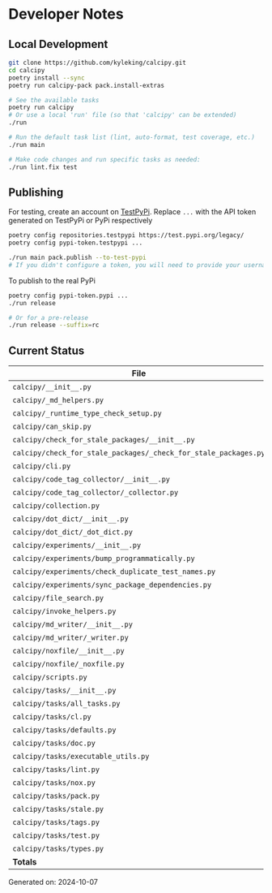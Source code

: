# Developer Notes

## Local Development

```sh
git clone https://github.com/kyleking/calcipy.git
cd calcipy
poetry install --sync
poetry run calcipy-pack pack.install-extras

# See the available tasks
poetry run calcipy
# Or use a local 'run' file (so that 'calcipy' can be extended)
./run

# Run the default task list (lint, auto-format, test coverage, etc.)
./run main

# Make code changes and run specific tasks as needed:
./run lint.fix test
```

## Publishing

For testing, create an account on [TestPyPi](https://test.pypi.org/legacy/). Replace `...` with the API token generated on TestPyPi or PyPi respectively

```sh
poetry config repositories.testpypi https://test.pypi.org/legacy/
poetry config pypi-token.testpypi ...

./run main pack.publish --to-test-pypi
# If you didn't configure a token, you will need to provide your username and password to publish
```

To publish to the real PyPi

```sh
poetry config pypi-token.pypi ...
./run release

# Or for a pre-release
./run release --suffix=rc
```

## Current Status

<!-- {cts} COVERAGE -->
| File                                                            | Statements | Missing | Excluded | Coverage |
|-----------------------------------------------------------------|------------|---------|----------|----------|
| `calcipy/__init__.py`                                           | 4          | 0       | 0        | 100.0%   |
| `calcipy/_md_helpers.py`                                        | 9          | 0       | 0        | 100.0%   |
| `calcipy/_runtime_type_check_setup.py`                          | 13         | 0       | 33       | 100.0%   |
| `calcipy/can_skip.py`                                           | 14         | 1       | 0        | 88.9%    |
| `calcipy/check_for_stale_packages/__init__.py`                  | 5          | 2       | 0        | 60.0%    |
| `calcipy/check_for_stale_packages/_check_for_stale_packages.py` | 126        | 13      | 3        | 86.7%    |
| `calcipy/cli.py`                                                | 34         | 1       | 86       | 92.9%    |
| `calcipy/code_tag_collector/__init__.py`                        | 5          | 2       | 0        | 60.0%    |
| `calcipy/code_tag_collector/_collector.py`                      | 129        | 2       | 0        | 96.6%    |
| `calcipy/collection.py`                                         | 33         | 0       | 52       | 97.5%    |
| `calcipy/dot_dict/__init__.py`                                  | 5          | 2       | 0        | 60.0%    |
| `calcipy/dot_dict/_dot_dict.py`                                 | 6          | 0       | 0        | 100.0%   |
| `calcipy/experiments/__init__.py`                               | 0          | 0       | 0        | 100.0%   |
| `calcipy/experiments/bump_programmatically.py`                  | 22         | 22      | 0        | 0.0%     |
| `calcipy/experiments/check_duplicate_test_names.py`             | 33         | 0       | 2        | 98.2%    |
| `calcipy/experiments/sync_package_dependencies.py`              | 47         | 47      | 0        | 0.0%     |
| `calcipy/file_search.py`                                        | 32         | 0       | 2        | 100.0%   |
| `calcipy/invoke_helpers.py`                                     | 27         | 4       | 0        | 83.8%    |
| `calcipy/md_writer/__init__.py`                                 | 5          | 2       | 0        | 60.0%    |
| `calcipy/md_writer/_writer.py`                                  | 91         | 6       | 0        | 89.6%    |
| `calcipy/noxfile/__init__.py`                                   | 5          | 2       | 0        | 60.0%    |
| `calcipy/noxfile/_noxfile.py`                                   | 39         | 2       | 51       | 91.5%    |
| `calcipy/scripts.py`                                            | 5          | 0       | 37       | 100.0%   |
| `calcipy/tasks/__init__.py`                                     | 0          | 0       | 0        | 100.0%   |
| `calcipy/tasks/all_tasks.py`                                    | 46         | 0       | 0        | 94.8%    |
| `calcipy/tasks/cl.py`                                           | 26         | 5       | 0        | 78.1%    |
| `calcipy/tasks/defaults.py`                                     | 17         | 0       | 0        | 90.5%    |
| `calcipy/tasks/doc.py`                                          | 29         | 0       | 8        | 94.9%    |
| `calcipy/tasks/executable_utils.py`                             | 32         | 0       | 0        | 90.9%    |
| `calcipy/tasks/lint.py`                                         | 38         | 2       | 0        | 86.2%    |
| `calcipy/tasks/nox.py`                                          | 8          | 0       | 0        | 100.0%   |
| `calcipy/tasks/pack.py`                                         | 46         | 12      | 0        | 64.7%    |
| `calcipy/tasks/stale.py`                                        | 6          | 0       | 0        | 100.0%   |
| `calcipy/tasks/tags.py`                                         | 18         | 1       | 0        | 90.9%    |
| `calcipy/tasks/test.py`                                         | 39         | 1       | 2        | 90.9%    |
| `calcipy/tasks/types.py`                                        | 11         | 0       | 0        | 93.3%    |
| **Totals**                                                      | 1005       | 129     | 276      | 83.2%    |

Generated on: 2024-10-07
<!-- {cte} -->
